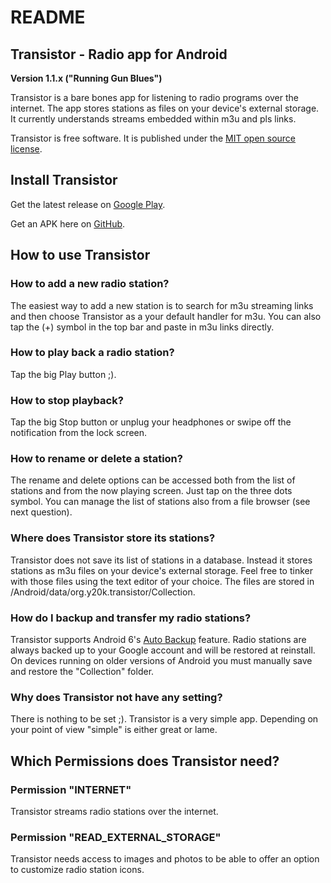 README
======

Transistor - Radio app for Android
----------------------------------

**Version 1.1.x ("Running Gun Blues")**

Transistor is a bare bones app for listening to radio programs over the internet. The app stores stations as files on your device\'s external storage. It currently understands streams embedded within m3u and pls links.

Transistor is free software. It is published under the [MIT open source license](https://opensource.org/licenses/MIT). 

Install Transistor
------------------
Get the latest release on [Google Play](https://play.google.com/store/apps/details?id=org.y20k.transistor).

Get an APK here on [GitHub](https://github.com/y20k/transistor/releases).

How to use Transistor
---------------------
### How to add a new radio station?
The easiest way to add a new station is to search for m3u streaming links and then choose Transistor as a your default handler for m3u. You can also tap the (+) symbol in the top bar and paste in m3u links directly.

### How to play back a radio station?
Tap the big Play button ;).

### How to stop playback?
Tap the big Stop button or unplug your headphones or swipe off the notification from the lock screen.

### How to rename or delete a station?
The rename and delete options can be accessed both from the list of stations and from the now playing screen. Just tap on the three dots symbol. You can manage the list of stations also from a file browser (see next question).

### Where does Transistor store its stations?
Transistor does not save its list of stations in a database. Instead it stores stations as m3u files on your device's external storage. Feel free to tinker with those files using the text editor of your choice. The files are stored in /Android/data/org.y20k.transistor/Collection.

### How do I backup and transfer my radio stations?
Transistor supports Android 6's [Auto Backup](http://developer.android.com/about/versions/marshmallow/android-6.0.html#backup) feature. Radio stations are always backed up to your Google account and will be restored at reinstall. On devices running on older versions of Android you must manually save and restore the "Collection" folder.

### Why does Transistor not have any setting?
There is nothing to be set ;). Transistor is a very simple app. Depending on your point of view "simple" is either great or lame.

Which Permissions does Transistor need?
---------------------------------------
### Permission "INTERNET"
Transistor streams radio stations over the internet.

### Permission "READ_EXTERNAL_STORAGE"
Transistor needs access to images and photos to be able to offer an option to customize radio station icons.
